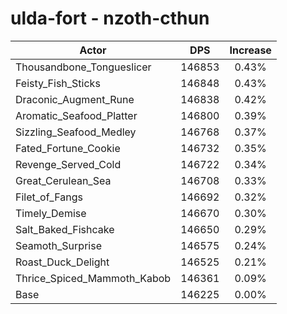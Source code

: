 # ulda-fort - nzoth-cthun
| Actor | DPS | Increase |
|---|:---:|:---:|
|Thousandbone_Tongueslicer|146853|0.43%|
|Feisty_Fish_Sticks|146848|0.43%|
|Draconic_Augment_Rune|146838|0.42%|
|Aromatic_Seafood_Platter|146800|0.39%|
|Sizzling_Seafood_Medley|146768|0.37%|
|Fated_Fortune_Cookie|146732|0.35%|
|Revenge_Served_Cold|146722|0.34%|
|Great_Cerulean_Sea|146708|0.33%|
|Filet_of_Fangs|146692|0.32%|
|Timely_Demise|146670|0.30%|
|Salt_Baked_Fishcake|146650|0.29%|
|Seamoth_Surprise|146575|0.24%|
|Roast_Duck_Delight|146525|0.21%|
|Thrice_Spiced_Mammoth_Kabob|146361|0.09%|
|Base|146225|0.00%|
